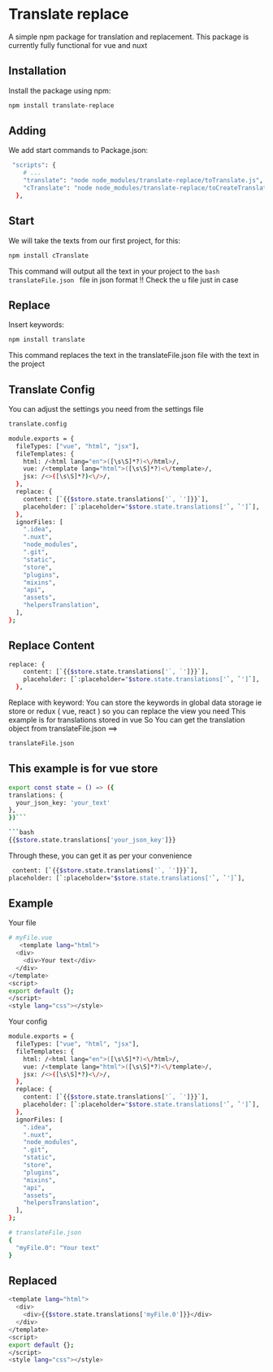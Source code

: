 # Translate replace

A simple npm package for translation and replacement.
This package is currently fully functional for vue and nuxt

## Installation

Install the package using npm:

```bash
npm install translate-replace
```

## Adding

We add start commands to Package.json:

```bash
 "scripts": {
    # ...
    "translate": "node node_modules/translate-replace/toTranslate.js",
    "cTranslate": "node node_modules/translate-replace/toCreateTranslate.js"
  },
  ```

## Start

We will take the texts from our first project, for this:

```bash
npm install cTranslate
```
This command will output all the text in your project to the ```bash translateFile.json ``` file in json format
!! Check the u file just in case

## Replace
Insert keywords:

```bash
npm install translate
```
This command replaces the text in the translateFile.json file with the text in the project

## Translate Config
You can adjust the settings you need from the settings file
```bash
translate.config
```

```bash
module.exports = {
  fileTypes: ["vue", "html", "jsx"],
  fileTemplates: {
    html: /<html lang="en">([\s\S]*?)<\/html>/,
    vue: /<template lang="html">([\s\S]*?)<\/template>/,
    jsx: /<>([\s\S]*?)<\/>/,
  },
  replace: {
    content: [`{{$store.state.translations['`, `']}}`],
    placeholder: [`:placeholder="$store.state.translations['`, `']`],
  },
  ignorFiles: [
    ".idea",
    ".nuxt",
    "node_modules",
    ".git",
    "static",
    "store",
    "plugins",
    "mixins",
    "api",
    "assets",
    "helpersTranslation",
  ],
};
```

## Replace Content

```bash
replace: {
    content: [`{{$store.state.translations['`, `']}}`],
    placeholder: [`:placeholder="$store.state.translations['`, `']`],
  },
  ```
  Replace with keyword:
  You can store the keywords in global data storage ie store or redux ( vue, react ) so you can replace the view you need
  This example is for translations stored in vue
  So
  You can get the translation object from translateFile.json
  ==> 
   ```bash
   translateFile.json
   ```
   ## This example is for vue store
   
  ```bash
  export const state = () => ({
  translations: {
    your_json_key: 'your_text'
  },
})```

  ```bash
 {{$store.state.translations['your_json_key']}}
  ```
Through these, you can get it as per your convenience
  ```bash
   content: [`{{$store.state.translations['`, `']}}`],
  placeholder: [`:placeholder="$store.state.translations['`, `']`],

  ```

   ## Example
Your file
```bash
# myFile.vue
   <template lang="html">
  <div>
    <div>Your text</div>
  </div>
</template>
<script>
export default {};
</script>
<style lang="css"></style>
```
Your config
```bash
module.exports = {
  fileTypes: ["vue", "html", "jsx"],
  fileTemplates: {
    html: /<html lang="en">([\s\S]*?)<\/html>/,
    vue: /<template lang="html">([\s\S]*?)<\/template>/,
    jsx: /<>([\s\S]*?)<\/>/,
  },
  replace: {
    content: [`{{$store.state.translations['`, `']}}`],
    placeholder: [`:placeholder="$store.state.translations['`, `']`],
  },
  ignorFiles: [
    ".idea",
    ".nuxt",
    "node_modules",
    ".git",
    "static",
    "store",
    "plugins",
    "mixins",
    "api",
    "assets",
    "helpersTranslation",
  ],
};
```
```bash
# translateFile.json
{
  "myFile.0": "Your text"
}
```

## Replaced

```bash
<template lang="html">
  <div>
    <div>{{$store.state.translations['myFile.0']}}</div>
  </div>
</template>
<script>
export default {};
</script>
<style lang="css"></style>
```